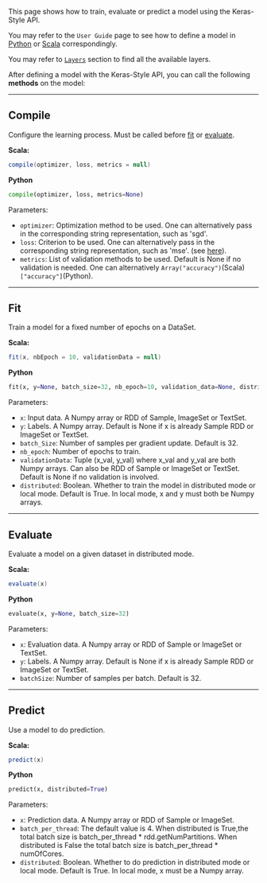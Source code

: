 This page shows how to train, evaluate or predict a model using the Keras-Style API.

You may refer to the `User Guide` page to see how to define a model in [Python](../keras-api-python/) or [Scala](../keras-api-scala/) correspondingly.

You may refer to [`Layers`](../Layers/core/) section to find all the available layers.

After defining a model with the Keras-Style API, you can call the following __methods__ on the model:


---
## **Compile**

Configure the learning process. Must be called before [fit](#fit) or [evaluate](#evaluate).

**Scala:**
```scala
compile(optimizer, loss, metrics = null)
```
**Python**
```python
compile(optimizer, loss, metrics=None)
```

Parameters:

* `optimizer`: Optimization method to be used. One can alternatively pass in the corresponding string representation, such as 'sgd'.
* `loss`: Criterion to be used. One can alternatively pass in the corresponding string representation, such as 'mse'. (see [here](loss/#available-losses)).
* `metrics`: List of validation methods to be used. Default is None if no validation is needed. One can alternatively `Array("accuracy")`(Scala) `["accuracy"]`(Python).

---
## **Fit**

Train a model for a fixed number of epochs on a DataSet.

**Scala:**
```scala
fit(x, nbEpoch = 10, validationData = null)
```
**Python**
```python
fit(x, y=None, batch_size=32, nb_epoch=10, validation_data=None, distributed=True)
```

Parameters:

* `x`: Input data. A Numpy array or RDD of Sample, ImageSet or TextSet.
* `y`: Labels. A Numpy array. Default is None if x is already Sample RDD or ImageSet or TextSet.
* `batch_Size`: Number of samples per gradient update. Default is 32.
* `nb_epoch`: Number of epochs to train.
* `validationData`: Tuple (x_val, y_val) where x_val and y_val are both Numpy arrays.
                    Can also be RDD of Sample or ImageSet or TextSet.
                    Default is None if no validation is involved.
* `distributed`: Boolean. Whether to train the model in distributed mode or local mode.
                 Default is True. In local mode, x and y must both be Numpy arrays.

---
## **Evaluate**

Evaluate a model on a given dataset in distributed mode.

**Scala:**
```scala
evaluate(x)
```
**Python**
```python
evaluate(x, y=None, batch_size=32)
```

Parameters:

* `x`: Evaluation data. A Numpy array or RDD of Sample or ImageSet or TextSet.
* `y`: Labels. A Numpy array. Default is None if x is already Sample RDD or ImageSet or TextSet.
* `batchSize`: Number of samples per batch. Default is 32.

---
## **Predict**

Use a model to do prediction.

**Scala:**
```scala
predict(x)
```
**Python**
```python
predict(x, distributed=True)
```

Parameters:

* `x`: Prediction data. A Numpy array or RDD of Sample or ImageSet.
* `batch_per_thread`:
        The default value is 4.
        When distributed is True,the total batch size is batch_per_thread * rdd.getNumPartitions.
        When distributed is False the total batch size is batch_per_thread * numOfCores.
* `distributed`: Boolean. Whether to do prediction in distributed mode or local mode.
                 Default is True. In local mode, x must be a Numpy array.
